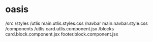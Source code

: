 # oasis

/src 
  /styles
    /utlis
      main.utlis.styles.css
    /navbar
      main.navbar.style.css
  /components
    /utlis
      card.utlis.component.jsx
    /blocks
      card.block.component.jsx
      footer.block.component.jsx